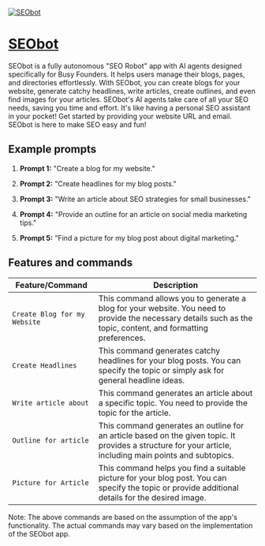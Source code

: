 [![SEObot](https://files.oaiusercontent.com/file-JAURp3qdmwm9FH7h3tQie4Tj?se=2123-10-18T10%3A21%3A20Z&sp=r&sv=2021-08-06&sr=b&rscc=max-age%3D31536000%2C%20immutable&rscd=attachment%3B%20filename%3Dseobot-fav.jpg&sig=akhXyjWeDRct4ChjWMbrNGNBCwyDdJr1sfWO1UbSCsg%3D)](https://chat.openai.com/g/g-BfmuJziwz-seobot)

# [SEObot](https://chat.openai.com/g/g-BfmuJziwz-seobot)

SEObot is a fully autonomous "SEO Robot" app with AI agents designed specifically for Busy Founders. It helps users manage their blogs, pages, and directories effortlessly. With SEObot, you can create blogs for your website, generate catchy headlines, write articles, create outlines, and even find images for your articles. SEObot's AI agents take care of all your SEO needs, saving you time and effort. It's like having a personal SEO assistant in your pocket! Get started by providing your website URL and email. SEObot is here to make SEO easy and fun!

## Example prompts

1. **Prompt 1:** "Create a blog for my website."

2. **Prompt 2:** "Create headlines for my blog posts."

3. **Prompt 3:** "Write an article about SEO strategies for small businesses."

4. **Prompt 4:** "Provide an outline for an article on social media marketing tips."

5. **Prompt 5:** "Find a picture for my blog post about digital marketing."


## Features and commands

| Feature/Command | Description |
| --- | --- |
| `Create Blog for my Website` | This command allows you to generate a blog for your website. You need to provide the necessary details such as the topic, content, and formatting preferences. |
| `Create Headlines` | This command generates catchy headlines for your blog posts. You can specify the topic or simply ask for general headline ideas. |
| `Write article about` | This command generates an article about a specific topic. You need to provide the topic for the article. |
| `Outline for article` | This command generates an outline for an article based on the given topic. It provides a structure for your article, including main points and subtopics. |
| `Picture for Article` | This command helps you find a suitable picture for your blog post. You can specify the topic or provide additional details for the desired image. |

Note: The above commands are based on the assumption of the app's functionality. The actual commands may vary based on the implementation of the SEObot app.